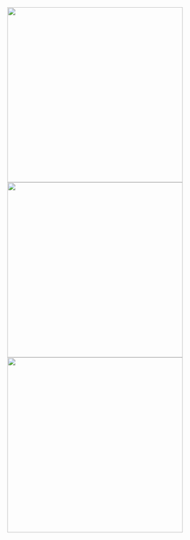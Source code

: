 <img src="https://i.ibb.co/gtWtHpL/Screenshot-2022-04-01-23-53-57-069-com-newcinemas.jpg" width="400" height="auto" />
<img src="https://i.ibb.co/ys6KQ6j/Screenshot-2022-04-01-23-54-17-529-com-newcinemas.jpg" width="400" height="auto" />
<img src="https://i.ibb.co/540H5sw/Screenshot-2022-04-01-23-57-05-776-com-newcinemas.jpg" width="400" height="auto" />
